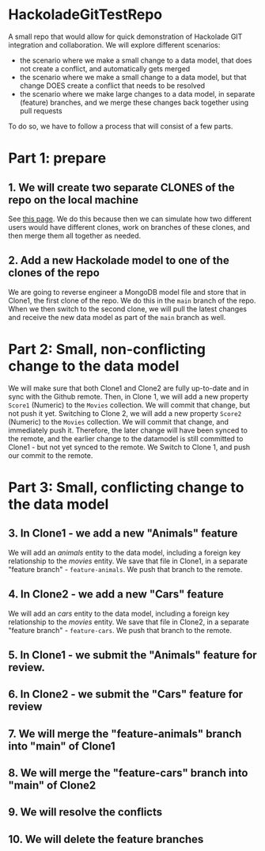 # HackoladeGitTestRepo
A small repo that would allow for quick demonstration of Hackolade GIT integration and collaboration. We will explore different scenarios:
* the scenario where we make a small change to a data model, that does not create a conflict, and automatically gets merged
* the scenario where we make a small change to a data model, but that change DOES create a conflict that needs to be resolved
* the scenario where we make large changes to a data model, in separate (feature) branches, and we merge these changes back together using pull requests

To do so, we have to follow a process that will consist of a few parts.

# Part 1: prepare

## 1. We will create two separate CLONES of the repo on the local machine
See [this page](https://docs.github.com/en/repositories/creating-and-managing-repositories/cloning-a-repository). We do this because then we can simulate how two different users would have different clones, work on branches of these clones, and then merge them all together as needed.

## 2. Add a new Hackolade model to one of the clones of the repo
We are going to reverse engineer a MongoDB model file and store that in Clone1, the first clone of the repo. We do this in the `main` branch of the repo. When we then switch to the second clone, we will pull the latest changes and receive the new data model as part of the `main` branch as well.

# Part 2: Small, non-conflicting change to the data model
We will make sure that both Clone1 and Clone2 are fully up-to-date and in sync with the Github remote.
Then, in Clone 1, we will add a new property `Score1` (Numeric) to the `Movies` collection. We will commit that change, but not push it yet.
Switching to Clone 2, we will add a new property `Score2` (Numeric) to the `Movies` collection. We will commit that change, and immediately push it. Therefore, the later change will have been synced to the remote, and the earlier change to the datamodel is still committed to Clone1 - but not yet synced to the remote.
We Switch to Clone 1, and push our commit to the remote. 


# Part 3: Small, conflicting change to the data model

## 3. In Clone1 - we add a new "Animals" feature
We will add an *animals* entity to the data model, including a foreign key relationship to the *movies* entity. We save that file in Clone1, in a separate "feature branch" - `feature-animals`. We push that branch to the remote.

## 4. In Clone2 - we add a new "Cars" feature
We will add an *cars* entity to the data model, including a foreign key relationship to the *movies* entity. We save that file in Clone2, in a separate "feature branch" - `feature-cars`. We push that branch to the remote.

## 5. In Clone1 - we submit the "Animals" feature for review.

## 6. In Clone2 - we submit the "Cars" feature for review

## 7. We will merge the "feature-animals" branch into "main" of Clone1

## 8. We will merge the "feature-cars" branch into "main" of Clone2

## 9. We will resolve the conflicts

## 10. We will delete the feature branches



##

